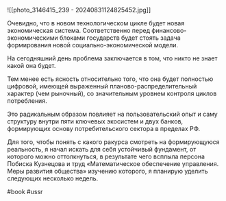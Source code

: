 
![[photo_3146415_239 - 20240831124825452.jpg]]

Очевидно, что в новом технологическом цикле будет новая экономическая система. Соответственно перед финансово-экономическими блоками государств будет стоять задача формирования новой социально-экономической модели.

На сегодняшний день проблема заключается в том, что никто не знает какой она будет.

Тем менее есть ясность относительно того, что она будет полностью цифровой, имеющей выраженный планово-распределительный характер (чем рыночный), со значительным уровнем контроля циклов потребления.

Это радикальным образом повлияет на пользовательский опыт и саму структуру внутри пяти ключевых экосистем и двух банков, формирующих основу потребительского сектора в пределах РФ.

Для того, чтобы понять с какого ракурса смотреть на формирующуюся реальность, я начал искать для себя устойчивый фундамент, от которого можно оттолкнуться, в результате чего всплыла персона Побиска Кузнецова и труд «Математическое обеспечение управления. Меры развития общества» изучению которого, я планирую уделить следующих несколько недель.

#book #ussr 